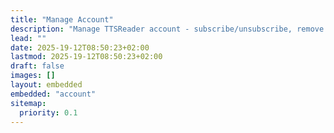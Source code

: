```yaml
---
title: "Manage Account"
description: "Manage TTSReader account - subscribe/unsubscribe, remove account, etc."
lead: ""
date: 2025-19-12T08:50:23+02:00
lastmod: 2025-19-12T08:50:23+02:00
draft: false
images: []
layout: embedded
embedded: "account"
sitemap:
  priority: 0.1
---
```

